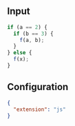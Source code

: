 
## Input
```javascript input
if (a == 2) {
  if (b == 3) {
    f(a, b);
  }
} else {
  f(x);
}
```

## Configuration
```json configuration
{
  "extension": "js"
}
```
